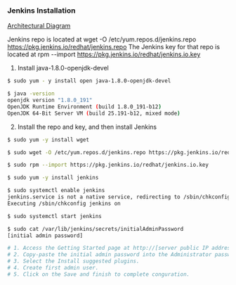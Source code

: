 ### Jenkins Installation

[Architectural Diagram](images/lab_diagram_Jenkins_Install.png?raw=true)

Jenkins repo is located at wget -O /etc/yum.repos.d/jenkins.repo https://pkg.jenkins.io/redhat/jenkins.repo The Jenkins key for that repo is located at rpm --import https://pkg.jenkins.io/redhat/jenkins.io.key

1. Install java-1.8.0-openjdk-devel
```bash
$ sudo yum - y install open java-1.8.0-openjdk-devel 
```
```bash
$ java -version
openjdk version "1.8.0_191"
OpenJDK Runtime Environment (build 1.8.0_191-b12)
OpenJDK 64-Bit Server VM (build 25.191-b12, mixed mode)
```

2. Install the repo and key, and then install Jenkins
```bash
$ sudo yum -y install wget
```
```bash
$ sudo wget -O /etc/yum.repos.d/jenkins.repo https://pkg.jenkins.io/redhat/jenkins.repo
```
```bash
$ sudo rpm --import https://pkg.jenkins.io/redhat/jenkins.io.key
```
```bash
$ sudo yum -y install jenkins
```
```bash
$ sudo systemctl enable jenkins
jenkins.service is not a native service, redirecting to /sbin/chkconfig.
Executing /sbin/chkconfig jenkins on
```
```bash
$ sudo systemctl start jenkins
```
```bash
$ sudo cat /var/lib/jenkins/secrets/initialAdminPassword
[initial admin password]
```
```bash
# 1. Access the Getting Started page at http://[server public IP address]:8080
# 2. Copy-paste the initial admin password into the Administrator password textfield and submit.
# 3. Select the Install suggested plugins.
# 4. Create first admin user.
# 5. Click on the Save and finish to complete conguration.
```
